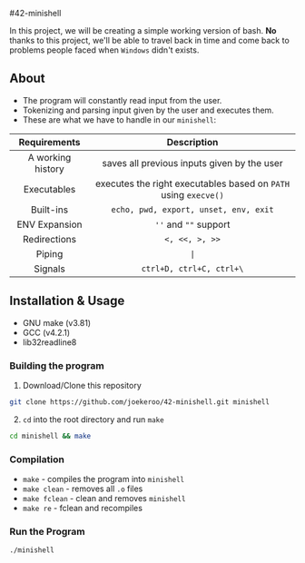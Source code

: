 #42-minishell

In this project, we will be creating a simple working version of bash. **No** thanks to this project, we'll be able to travel back in time and come back to problems people faced when `Windows` didn't exists.

## About

- The program will constantly read input from the user.
- Tokenizing and parsing input given by the user and executes them.
- These are what we have to handle in our `minishell`:

|   Requirements    |                           Description                           |
| :---------------: | :-------------------------------------------------------------: |
| A working history |           saves all previous inputs given by the user           |
|    Executables    | executes the right executables based on `PATH` using `execve()` |
|     Built-ins     |              `echo, pwd, export, unset, env, exit`              |
|   ENV Expansion   |                      `''` and `""` support                      |
|   Redirections    |                         `<, <<, >, >>`                          |
|      Piping       |                              `\|`                               |
|      Signals      |                    `ctrl+D, ctrl+C, ctrl+\`                     |

## Installation & Usage

- GNU make (v3.81)
- GCC (v4.2.1)
- lib32readline8

### Building the program

1. Download/Clone this repository

```bash
git clone https://github.com/joekeroo/42-minishell.git minishell
```

2. `cd` into the root directory and run `make`

```bash
cd minishell && make
```

### Compilation

- `make` - compiles the program into `minishell`
- `make clean` - removes all `.o` files
- `make fclean` - clean and removes `minishell`
- `make re` - fclean and recompiles

### Run the Program

```bash
./minishell
```
